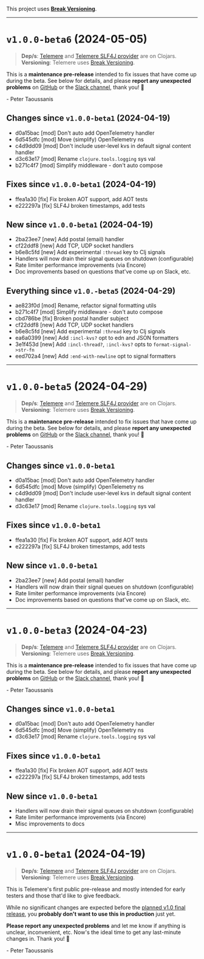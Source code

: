 This project uses [**Break Versioning**](https://www.taoensso.com/break-versioning).

---

# `v1.0.0-beta6` (2024-05-05)

> **Dep/s**: [Telemere](https://clojars.org/com.taoensso/telemere/versions/1.0.0-beta6) and [Telemere SLF4J provider](https://clojars.org/com.taoensso/slf4j-telemere/versions/1.0.0-beta6) are on Clojars.  
> **Versioning**: Telemere uses [Break Versioning](https://www.taoensso.com/break-versioning).

This is a **maintenance pre-release** intended to fix issues that have come up during the beta. See below for details, and please **report any unexpected problems** on [GitHub](https://github.com/taoensso/telemere/issues) or the [Slack channel](https://www.taoensso.com/telemere/slack), thank you! 🙏

\- Peter Taoussanis

## Changes since `v1.0.0-beta1` (2024-04-19)

* d0a15bac [mod] Don't auto add OpenTelemetry handler
* 6d545dfc [mod] Move (simplify) OpenTelemetry ns
* c4d9dd09 [mod] Don't include user-level kvs in default signal content handler
* d3c63e17 [mod] Rename `clojure.tools.logging` sys val
* b271c4f7 [mod] Simplify middleware - don't auto compose

## Fixes since `v1.0.0-beta1` (2024-04-19)

* ffea1a30 [fix] Fix broken AOT support, add AOT tests
* e222297a [fix] SLF4J broken timestamps, add tests

## New since `v1.0.0-beta1` (2024-04-19)

* 2ba23ee7 [new] Add postal (email) handler
* cf22ddf8 [new] Add TCP, UDP socket handlers
* b6e8c5fd [new] Add experimental `:thread` key to Clj signals
* Handlers will now drain their signal queues on shutdown (configurable)
* Rate limiter performance improvements (via Encore)
* Doc improvements based on questions that've come up on Slack, etc.

## Everything since `v1.0.-beta5` (2024-04-29)

* ae823f0d [mod] Rename, refactor signal formatting utils
* b271c4f7 [mod] Simplify middleware - don't auto compose
* cbd786be [fix] Broken postal handler subject
* cf22ddf8 [new] Add TCP, UDP socket handlers
* b6e8c5fd [new] Add experimental `:thread` key to Clj signals
* ea6a0399 [new] Add `:incl-kvs?` opt to edn and JSON formatters
* 3e1f453d [new] Add `:incl-thread?`, `:incl-kvs?` opts to `format-signal->str-fn`
* eed702a4 [new] Add `:end-with-newline` opt to signal formatters

---

# `v1.0.0-beta5` (2024-04-29)

> **Dep/s**: [Telemere](https://clojars.org/com.taoensso/telemere/versions/1.0.0-beta5) and [Telemere SLF4J provider](https://clojars.org/com.taoensso/slf4j-telemere/versions/1.0.0-beta5) are on Clojars.  
> **Versioning**: Telemere uses [Break Versioning](https://www.taoensso.com/break-versioning).

This is a **maintenance pre-release** intended to fix issues that have come up during the beta. See below for details, and please **report any unexpected problems** on [GitHub](https://github.com/taoensso/telemere/issues) or the [Slack channel](https://www.taoensso.com/telemere/slack), thank you! 🙏

\- Peter Taoussanis

## Changes since `v1.0.0-beta1`

* d0a15bac [mod] Don't auto add OpenTelemetry handler
* 6d545dfc [mod] Move (simplify) OpenTelemetry ns
* c4d9dd09 [mod] Don't include user-level kvs in default signal content handler
* d3c63e17 [mod] Rename `clojure.tools.logging` sys val

## Fixes since `v1.0.0-beta1`

* ffea1a30 [fix] Fix broken AOT support, add AOT tests
* e222297a [fix] SLF4J broken timestamps, add tests

## New since `v1.0.0-beta1`

* 2ba23ee7 [new] Add postal (email) handler
* Handlers will now drain their signal queues on shutdown (configurable)
* Rate limiter performance improvements (via Encore)
* Doc improvements based on questions that've come up on Slack, etc.

---

# `v1.0.0-beta3` (2024-04-23)

> **Dep/s**: [Telemere](https://clojars.org/com.taoensso/telemere/versions/1.0.0-beta3) and [Telemere SLF4J provider](https://clojars.org/com.taoensso/slf4j-telemere/versions/1.0.0-beta3) are on Clojars.  
> **Versioning**: Telemere uses [Break Versioning](https://www.taoensso.com/break-versioning).

This is a **maintenance pre-release** intended to fix issues that have come up during the beta. See below for details, and please **report any unexpected problems** on [GitHub](https://github.com/taoensso/telemere/issues) or the [Slack channel](https://www.taoensso.com/telemere/slack), thank you! 🙏

\- Peter Taoussanis

## Changes since `v1.0.0-beta1`

* d0a15bac [mod] Don't auto add OpenTelemetry handler
* 6d545dfc [mod] Move (simplify) OpenTelemetry ns
* d3c63e17 [mod] Rename `clojure.tools.logging` sys val

## Fixes since `v1.0.0-beta1`

* ffea1a30 [fix] Fix broken AOT support, add AOT tests
* e222297a [fix] SLF4J broken timestamps, add tests

## New since `v1.0.0-beta1`

* Handlers will now drain their signal queues on shutdown (configurable)
* Rate limiter performance improvements (via Encore)
* Misc improvements to docs

---

# `v1.0.0-beta1` (2024-04-19)

> **Dep/s**: [Telemere](https://clojars.org/com.taoensso/telemere/versions/1.0.0-beta1) and [Telemere SLF4J provider](https://clojars.org/com.taoensso/slf4j-telemere/versions/1.0.0-beta1) are on Clojars.  
> **Versioning**: Telemere uses [Break Versioning](https://www.taoensso.com/break-versioning).

This is Telemere's first public pre-release and mostly intended for early testers and those that'd like to give feedback.

While no significant changes are expected before the [planned v1.0 final release](https://www.taoensso.com/roadmap), you **probably don't want to use this in production** just yet.

**Please report any unexpected problems** and let me know if anything is unclear, inconvenient, etc. Now's the ideal time to get any last-minute changes in. Thank you! 🙏

\- Peter Taoussanis
